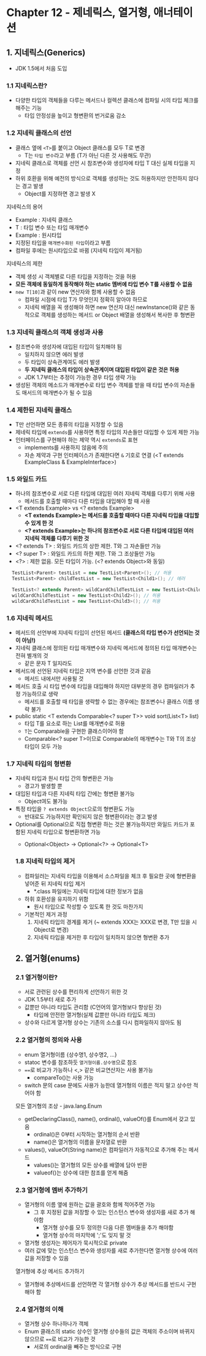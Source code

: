 # Chapter 12 - 제네릭스, 열거형, 애너테이션

## 1. 지네릭스(Generics)

- JDK 1.5에서 처음 도입

### 1.1 지네릭스란?

- 다양한 타입의 객체들을 다루는 메서드나 컬렉션 클래스에 컴파일 시의 타입 체크를 해주는 기능
  - 타입 안정성을 높이고 형변환의 번거로움 감소

### 1.2 지네릭 클래스의 선언

- 클래스 옆에 `<T>`를 붙이고 Object 클래스를 모두 T로 변경
  - T는 `타입 변수`라고 부름 (T가 아닌 다른 것 사용해도 무관)
- 지네릭 클래스로 객체를 선언 시 참조변수와 생성자에 타입 T 대신 실제 타입을 지정
- 하위 호환을 위해 예전의 방식으로 객체를 생성하는 것도 허용하지만 안전하지 않다는 경고 발생
  - Object를 지정하면 경고 발생 X

지네릭스의 용어

- Example<T> : 지네릭 클래스
- T : 타입 변수 또는 타입 매개변수
- Example : 원시타입
- 지정된 타입을 `매개변수화된 타입`이라고 부름
- 컴파일 후에는 원시타입으로 바뀜 (지네릭 타입이 제거됨)

지네릭스의 제한

- 객체 생성 시 객체별로 다른 타입을 지정하는 것을 허용
- **모든 객체에 동일하게 동작해야 하는 static 멤버에 타입 변수 T를 사용할 수 없음**
- `new T[10]`과 같이 new 연산자와 함께 사용할 수 없음
  - 컴파일 시점에 타입 T가 무엇인지 정확히 알아야 하므로
  - 지네릭 배열을 꼭 생성해야 하면 new 연산자 대신 newInstance()와 같은 동적으로 객체를 생성하는 메서드 or Object 배열을 생성해서 복사한 후 형변환

### 1.3 지네릭 클래스의 객체 생성과 사용

- 참조변수와 생성자에 대입된 타입이 일치해야 됨
  - 일치하지 않으면 에러 발생
  - 두 타입이 상속관계여도 에러 발생
  - **두 지네릭 클래스의 타입이 상속관계이며 대입된 타입이 같은 것은 허용**
  - JDK 1.7부터는 추정이 가능한 경우 타입 생략 가능
- 생성된 객체의 메소드가 매개변수로 타입 변수 객체를 받을 때 타입 변수의 자손들도 매서드의 매개변수가 될 수 있음

### 1.4 제한된 지네릭 클래스

- T만 선언하면 모든 종류의 타입을 지정할 수 있음
- 제네릭 타입에 `extends`를 사용하면 특정 타입의 자손들만 대입할 수 있게 제한 가능
- 인터페이스를 구현해야 하는 제약 역시 `extends`로 표현
  - implements를 사용하지 않음에 주의
  - 자손 제약과 구현 인터페이스가 존재한다면 `&` 기호로 연결 (\<T extends ExampleClass & ExampleInterface>)

### 1.5 와일드 카드

- 하나의 참조변수로 서로 다른 타입에 대입된 여러 지네릭 객체를 다루기 위해 사용
  - 메서드를 호출할 때마다 다른 타입을 대입해야 할 때 사용
- \<T extends Example> vs <? extends Example>
  - **\<T extends Example>는 메서드를 호출할 때마다 다른 지네릭 타입을 대입할 수 있게 한 것**
  - **\<? extends Example>는 하나의 참조변수로 서로 다른 타입에 대입된 여러 지네릭 객체를 다루기 위한 것**
- \<? extends T> : 와일드 카드의 상한 제한. T와 그 자손들만 가능
- \<? super T> : 와일드 카드의 하한 제한. T와 그 조상들만 가능
- \<?> : 제한 없음. 모든 타입이 가능. (\<? extends Object>와 동일)

```java
  TestList<Parent> testList = new TestList<Parent>(); // 허용
  TestList<Parent> childTestList = new TestList<Child1>(); // 에러

  TestList<? extends Parent> wildCardChildTestList = new TestList<Child1>(); // 허용
  wildCardChildTestList = new TestList<Child2>(); // 허용
  wildCardChildTestList = new TestList<Child3>(); // 허용
```

### 1.6 지네릭 메서드

- 메서드의 선언부에 지네릭 타입이 선언된 메서드 **(클래스의 타입 변수가 선언되는 것이 아님!)**
- 지네릭 클래스에 정의된 타입 매개변수와 지네릭 메서드에 정의된 타입 매개변수는 전혀 별개의 것
  - 같은 문자 T 일지라도
- 메서드에 선언된 지네릭 타입은 지역 변수를 선언한 것과 같음
  - 메서드 내에서만 사용될 것
- 메서드 호출 시 타입 변수에 타입을 대입해야 하지만 대부분의 경우 컴파일러가 추정 가능하므로 생략
  - 메서드를 호출할 때 타입을 생략할 수 없는 경우에는 참조변수나 클래스 이름 생략 불가
- public static \<T extends Comparable<? super T>> void sort(List\<T> list)
  - 타입 T를 요소로 하는 List를 매개변수로 허용
  - `T`는 Comparable을 구현한 클래스이어야 함
  - Comparable<? super T>이므로 Comparable의 매개변수는 T와 T의 조상 타입이 모두 가능

### 1.7 지네릭 타입의 형변환

- 지네릭 타입과 원시 타입 간의 형변환은 가능
  - 경고가 발생할 뿐
- 대입된 타입과 다른 지네릭 타입 간에는 형변환 불가능
  - Object여도 불가능
- 특정 타입을 `? extends Object`으로의 형변환도 가능
  - 반대로도 가능하지만 확인되지 않은 형변환이라는 경고 발생
- Optional<Object>를 Optional<String>으로 직접 형변환 하는 것은 불가능하지만 와일드 카드가 포함된 지네릭 타입으로 형변환하면 가능
  - Optional\<Object> -> Optional<?> -> Optional\<T>

### 1.8 지네릭 타입의 제거

- 컴파일러는 지네릭 타입을 이용해서 소스파일을 체크 후 필요한 곳에 형변환을 넣어준 뒤 지네릭 타입 제거
  - \*.class 파일에는 지네릭 타입에 대한 정보가 없음
- 하휘 호환성을 유지하기 위함
  - 원시 타입으로 작성할 수 있도록 한 것도 마찬가지
- 기본적인 제거 과정
  1. 지네릭 타입의 경계를 제거 (~ extends XXX는 XXX로 변경, T만 있을 시 Object로 변경)
  2. 지네릭 타입을 제거한 후 타입이 일치하지 않으면 형변환 추가

## 2. 열거형(enums)

### 2.1 열거형이란?

- 서로 관련된 상수를 편리하게 선언하기 위한 것
- JDK 1.5부터 새로 추가
- 값뿐만 아니라 타입도 관리함 (C언어의 열거형보다 향상된 것)
  - 타입에 안전한 열거형(실제 값뿐만 아니라 타입도 체크)
- 상수와 다르게 열거형 상수는 기존의 소스를 다시 컴파일하지 않아도 됨

### 2.2 열거형의 정의와 사용

- enum 열거형이름 {상수명1, 상수명2, ...}
- statoc 변수를 참조하듯 `열거형이름.상수명`으로 참조
- `==`로 비교가 가능하나 <,> 같은 비교연산자는 사용 불가능
  - compareTo()는 사용 가능
- switch 문의 case 문에도 사용가 능한데 열거형의 이름은 적지 말고 상수만 적어야 함

모든 열거형의 조상 - java.lang.Enum

- getDeclaringClass(), name(), ordinal(), valueOf()를 Enum에서 갖고 있음
  - ordinal()은 0부터 시작하는 열거형의 순서 반환
  - name()은 열거형의 이름을 문자열로 반환
- values(), valueOf(String name)은 컴파일러가 자동적으로 추가해 주는 메서드
  - values()는 열거형의 모든 상수를 배열에 담아 반환
  - valueof()는 상수에 대한 참조를 얻게 해줌

### 2.3 열거형에 멤버 추가하기

- 열거형의 이름 옆에 원하는 값을 괄호와 함께 적어주면 가능
  - 그 후 지정된 값을 저장할 수 있는 인스턴스 변수와 생성자를 새로 추가 해야함
    - 열거형 상수를 모두 정의한 다음 다른 멤버들을 추가 해야함
    - 열거형 상수의 마지막에 ';'도 잊지 말 것
- 열거형 생성자는 제어자가 묵시적으로 private
- 여러 값에 맞는 인스턴스 변수와 생성자를 새로 추가한다면 열거형 상수에 여러 값을 저장할 수 있음

열거형에 추상 메서드 추가하기

- 열거형에 추상메서드를 선언하면 각 열거형 상수가 추상 메서드를 반드시 구현해야 함

### 2.4 열거형의 이해

- 열거형 상수 하나하나가 객체
- Enum 클래스의 static 상수인 열거형 상수들의 값은 객체의 주소이며 바뀌지 않으므로 `==`로 비교가 가능한 것
  - 서로의 ordinal을 빼주는 방식으로 구현
